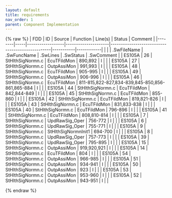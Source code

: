 ```yaml
---
layout: default
title: requirements
nav_order: 1
parent: Component Implementation
---
```

{% raw %}
| FDD    | ID  | Source           | Function            | Line(s)                                         | Status    | Comment    |
|--------|-----|------------------|---------------------|-------------------------------------------------|-----------|------------|
|        |     | .SwFileName      | .SwFuncName         | .SwLines                                        | .SwStatus | .SwComment |
| ES105A | 26  | StHlthSigNormn.c | EcuTFildMon         | 890,892                                         | I         |            |
| ES105A | 27  | StHlthSigNormn.c | OutpAssiMon         | 991,993                                         | I         |            |
| ES105A | 48  | StHlthSigNormn.c | EcuTFildMon         | 905-995                                         | I         |            |
| ES105A | 49  | StHlthSigNormn.c | OutpAssiMon         | 906-996                                         | I         |            |
| ES105A | 46  | StHlthSigNormn.c | EcuTFildMon         | 811-815,822-827,834-839,845-850,856-861,865-884 | I         |            |
| ES105A | 44  | StHlthSigNormn.c | EcuTFildMon         | 842,844-849                                     | I         |            |
| ES105A | 45  | StHlthSigNormn.c | EcuTFildMon         | 855-860                                         | I         |            |
| ES105A | 42  | StHlthSigNormn.c | EcuTFildMon         | 819,821-826                                     | I         |            |
| ES105A | 43  | StHlthSigNormn.c | EcuTFildMon         | 831,833-838                                     | I         |            |
| ES105A | 40  | StHlthSigNormn.c | EcuTFildMon         | 796-896                                         | I         |            |
| ES105A | 41  | StHlthSigNormn.c | EcuTFildMon         | 808,810-814                                     | I         |            |
| ES105A | 7   | StHlthSigNormn.c | UpdRawSig_Oper      | 756-772                                         | I         |            |
| ES105A | 6   | StHlthSigNormn.c | UpdRawSig_Oper      | 755-771                                         | I         |            |
| ES105A | 9   | StHlthSigNormn.c | StHlthSigNormnInit1 | 694-700                                         | I         |            |
| ES105A | 8   | StHlthSigNormn.c | UpdRawSig_Oper      | 757-773                                         | I         |            |
| ES105A | 39  | StHlthSigNormn.c | UpdRawSig_Oper      | 795-895                                         | I         |            |
| ES105A | 15  | StHlthSigNormn.c | OutpAssiMon         | 919,920,921                                     | I         |            |
| ES105A | 14  | StHlthSigNormn.c | EcuTFildMon         | 804                                             | I         |            |
| ES105A | 54  | StHlthSigNormn.c | OutpAssiMon         | 966-985                                         | I         |            |
| ES105A | 51  | StHlthSigNormn.c | OutpAssiMon         | 934-941                                         | I         |            |
| ES105A | 50  | StHlthSigNormn.c | OutpAssiMon         | 923                                             | I         |            |
| ES105A | 53  | StHlthSigNormn.c | OutpAssiMon         | 953-960                                         | I         |            |
| ES105A | 52  | StHlthSigNormn.c | OutpAssiMon         | 943-951                                         | I         |            |

{% endraw %}